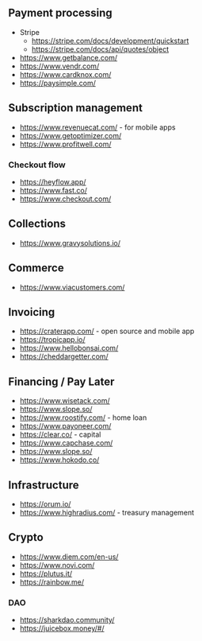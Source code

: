 
## Payment processing
* Stripe
    * https://stripe.com/docs/development/quickstart
    * https://stripe.com/docs/api/quotes/object
* https://www.getbalance.com/ 
* https://www.vendr.com/
* https://www.cardknox.com/
* https://paysimple.com/

## Subscription management
* https://www.revenuecat.com/ - for mobile apps
* https://www.getoptimizer.com/
* https://www.profitwell.com/

### Checkout flow
* https://heyflow.app/
* https://www.fast.co/
* https://www.checkout.com/

## Collections
* https://www.gravysolutions.io/

## Commerce
* https://www.viacustomers.com/

## Invoicing
* https://craterapp.com/ - open source and mobile app
* https://tropicapp.io/
* https://www.hellobonsai.com/
* https://cheddargetter.com/

## Financing / Pay Later
* https://www.wisetack.com/
* https://www.slope.so/
* https://www.roostify.com/ - home loan
* https://www.payoneer.com/
* https://clear.co/ - capital
* https://www.capchase.com/
* https://www.slope.so/
* https://www.hokodo.co/

## Infrastructure
* https://orum.io/
* https://www.highradius.com/ - treasury management

## Crypto
* https://www.diem.com/en-us/
* https://www.novi.com/
* https://plutus.it/
* https://rainbow.me/

### DAO
* https://sharkdao.community/
* https://juicebox.money/#/